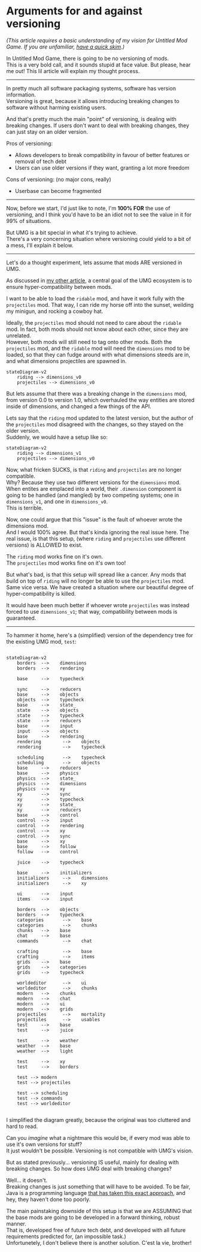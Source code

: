 

# Arguments for and against versioning

*(This article requires a basic understanding of my vision for Untitled Mod Game. If you are unfamiliar, [have a quick skim](umg_tech_details.md).)*

In Untitled Mod Game, there is going to be no versioning of mods.<br>
This is a very bold call, and it sounds stupid at face value.
But please, hear me out! 
This lil article will explain my thought process.

---------------

In pretty much all software packaging systems, software has
version information.<br>
Versioning is great, because it allows introducing breaking changes to software without harming existing users.

And that's pretty much the main "point" of versioning, is dealing with breaking changes. 
If users don't want to deal with breaking changes, they can just stay on an older version.

Pros of versioning:
- Allows developers to break compatibility in favour of better features or removal of tech debt
- Users can use older versions if they want, granting a lot more freedom

Cons of versioning: (no major cons, really)
- Userbase can become fragmented

---------------

Now, before we start, I'd just like to note,
I'm **100% FOR** the use of versioning, and I think you'd have to be an idiot not to see the value in it for 99% of situations.

But UMG is a bit special in what it's trying to achieve.<br>
There's a very concerning situation where versioning could yield to a bit of a mess, I'll explain it below.

--------------------

Let's do a thought experiment, lets assume that mods ARE versioned in UMG.

As discussed in [my other article](umg_tech_details.md), a central goal of the UMG ecosystem is to ensure hyper-compatibility between mods.

I want to be able to load the `ridable` mod, and have it work fully with the `projectiles` mod. That way, I can ride my horse off into the sunset, weilding my minigun, and rocking a cowboy hat.

Ideally, the `projectiles` mod should not need to care about the `ridable` mod. In fact, both mods should not know about each other, since they are unrelated.<br>
However, both mods will still need to tag onto other mods.
Both the `projectiles` mod, and the `ridable` mod will need the `dimensions` mod to be loaded, so that they can fudge around with what dimensions steeds are in, and what dimensions projectiles are spawned in.

```mermaid
stateDiagram-v2
    riding --> dimensions_v0
    projectiles --> dimensions_v0
```

But lets assume that there was a breaking change in the `dimensions` mod, from version 0.0 to version 1.0, which overhauled the way entities are stored inside of dimensions, and changed a few things of the API.

Lets say that the `riding` mod updated to the latest version, but the author of the `projectiles` mod disagreed with the changes, so they stayed on the older version.<br>
Suddenly, we would have a setup like so:

```mermaid
stateDiagram-v2
    riding --> dimensions_v1
    projectiles --> dimensions_v0
```

Now, what fricken SUCKS, is that `riding` and `projectiles` are no longer compatible.<br>
Why? Because they use two different versions for the `dimensions` mod.
When entites are emplaced into a world, their `.dimension` component is going to be handled (and mangled) by two competing systems; one in `dimensions_v1`, and one in `dimensions_v0`.<br>
This is terrible.

Now, one could argue that this "issue" is the fault of whoever wrote the dimensions mod.<br>
And I would 100% agree. But that's kinda ignoring the real issue here. The real issue, is that this setup, (where `riding` and `projectiles` use different versions) is ALLOWED to exist.

The `riding` mod works fine on it's own.<br>
The `projectiles` mod works fine on it's own too!<br>

But what's bad, is that this setup will spread like a cancer. Any mods that build on top of `riding` will no longer be able to use the `projectiles` mod. Same vice versa. We have created a situation where our beautiful degree of hyper-compatibility is killed.

It would have been much better if whoever wrote `projectiles` was instead forced to use `dimensions_v1`; that way, compatibility between mods is guaranteed.

----------------

To hammer it home, here's a (simplified) version of the dependency tree for the existing UMG mod, `test`:


```mermaid

stateDiagram-v2
    borders  -->    dimensions
    borders  -->    rendering

    base     -->    typecheck

    sync     -->    reducers
    base     -->    objects
    objects  -->    typecheck
    base     -->    state_
    state    -->    objects
    state    -->    typecheck
    state    -->    reducers
    base     -->    input
    input    -->    objects
    base     -->    rendering
    rendering        -->    objects
    rendering        -->    typecheck

    scheduling       -->    typecheck
    scheduling       -->    objects
    base     -->    reducers
    base     -->    physics
    physics  -->    state_
    physics  -->    dimensions
    physics  -->    xy
    xy       -->    sync
    xy       -->    typecheck
    xy       -->    state_
    xy       -->    reducers
    base     -->    control
    control  -->    input
    control  -->    rendering
    control  -->    xy
    control  -->    sync
    base     -->    xy
    base     -->    follow
    follow   -->    control

    juice    -->    typecheck

    base     -->    initializers
    initializers     -->    dimensions
    initializers     -->    xy

    ui       -->    input
    items    -->    input

    borders  -->    objects
    borders  -->    typecheck
    categories       -->    base
    categories       -->    chunks
    chunks   -->    base
    chat     -->    base
    commands         -->    chat

    crafting         -->    base
    crafting         -->    items
    grids    -->    base
    grids    -->    categories
    grids    -->    typecheck

    worldeditor      -->    ui
    worldeditor      -->    chunks
    modern   -->    chunks
    modern   -->    chat
    modern   -->    ui
    modern   -->    grids
    projectiles      -->    mortality
    projectiles      -->    usables
    test     -->    base
    test     -->    juice

    test     -->    weather
    weather  -->    base
    weather  -->    light

    test     -->    xy
    test     -->    borders

    test --> modern
    test --> projectiles

    test --> scheduling
    test --> commands
    test --> worldeditor


```

I simplified the diagram greatly, because the original was too cluttered and hard to read.

Can you *imagine* what a nightmare this would be, if every mod was able to use it's own versions for stuff?<br>
It just wouldn't be possible. Versioning is not compatible with UMG's vision. 

But as stated previously... versioning IS useful, mainly for dealing with breaking changes. So how does UMG deal with breaking changes?

Well... it doesn't.<br>
Breaking changes is just something that will have to be avoided. To be fair, Java is a programming language [that has taken this exact approach](https://blog.jooq.org/the-lame-side-of-javas-backwards-compatibility/), and hey, they haven't done too poorly.

The main painstaking downside of this setup is that we are ASSUMING that the base mods are going to be developed in a forward thinking, robust manner.<br>
That is, developed free of future tech debt, and developed with all future requirements predicted for, (an impossible task.)<br>
Unfortunetely, I don't believe there is another solution. C'est la vie, brother!


